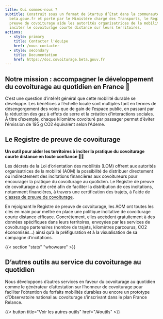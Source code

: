 ```yaml
---
title: Qui sommes-nous ?
subtitle: Construit sous un format de Startup d’État dans la communauté
  beta.gouv.fr et porté par le Ministère chargé des Transports, le Registre de
  preuve de covoiturage aide les autorités organisatrices de la mobilité à
  inciter le covoiturage courte distance sur leurs territoires.
actions:
  - style: primary
    title: Contacter l'équipe
    href: /nous-contacter
  - style: secondary
    title: Documentation
    href: https://doc.covoiturage.beta.gouv.fr
---
```


## Notre mission : accompagner le développement du covoiturage au quotidien en France 🚀

C’est une question d’intérêt général que cette mobilité durable se développe. Les bénéfices à l’échelle locale sont multiples tant en termes de désengorgement des voies que de gain de l’espace public, en passant par la réduction des gaz à effets de serre et la création d’interactions sociales. À titre d’exemple, chaque kilomètre covoituré par passager permet d’éviter l’émission de 195 g CO2 équivalent selon l’Ademe.

## Le Registre de preuve de covoiturage

**Un outil pour aider les territoires à inciter la pratique du covoiturage courte distance en toute confiance 👍🏻**

Les décrets de la Loi d’orientation des mobilités (LOM) offrent aux autorités organisatrices de la mobilité (AOM) la possibilité de distribuer directement ou indirectement des incitations financières aux covoitureurs pour encourager la pratique du covoiturage au quotidien. Le Registre de preuve de covoiturage a été créé afin de faciliter la distribution de ces incitations, notamment financières, à travers une certification des trajets, à l'aide de [classes de preuve de covoiturage](https://doc.covoiturage.beta.gouv.fr/territoires-beneficier-du-registre-de-preuve-de-covoiturage/classes-de-preuve-de-covoiturage).

En rejoignant le Registre de preuve de covoiturage, les AOM ont toutes les clés en main pour mettre en place une politique incitative de covoiturage courte distance efficace. Concrètement, elles accèdent gratuitement à des données spécifiques dans leurs territoires, envoyées par les services de covoiturage partenaires (nombre de trajets, kilomètres parcourus, CO2 économisés...) ainsi qu’à la préfiguration et à la visualisation de sa campagne d’incitations.

{{< section "stats" "whoweare" >}}

## D’autres outils au service du covoiturage au quotidien

Nous développons d’autres services en faveur du covoiturage au quotidien comme le générateur d’attestation sur l’honneur de covoiturage pour faciliter l’obtention du forfaits mobilités durables ou encore un prototype d’Observatoire national au covoiturage s’inscrivant dans le plan France Relance.

{{< button title="Voir les autres outils" href="/#outils" >}}
